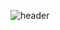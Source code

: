 

![header](https://capsule-render.vercel.app/api?type=waving&color=gradient&height=280&section=header&text=Hi%20there%20%E2%98%AD&fontSize=90&desc=Welcome%20to%20my%20Basement!&descAlign=50&descAlignY=65)

